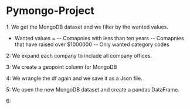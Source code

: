 # Pymongo-Project


1: We get the MongoDB dataset and we filter by the wanted values.

- Wanted values =
 -- Comapnies with less than ten years
 -- Comapnies that have raised over $1000000
 -- Only wanted category codes
 
 
2: We expand each company to include all company offices.

3: We create a geopoint column for MongoDB

4: We wrangle the df again and we save it as a Json file.

5: We open the new MongoDB dataset and create a pandas DataFrame.

6: 